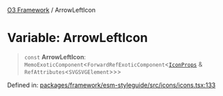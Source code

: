 [O3 Framework](../API.md) / ArrowLeftIcon

# Variable: ArrowLeftIcon

> `const` **ArrowLeftIcon**: `MemoExoticComponent`\<`ForwardRefExoticComponent`\<[`IconProps`](../type-aliases/IconProps.md) & `RefAttributes`\<`SVGSVGElement`\>\>\>

Defined in: [packages/framework/esm-styleguide/src/icons/icons.tsx:133](https://github.com/openmrs/openmrs-esm-core/blob/main/packages/framework/esm-styleguide/src/icons/icons.tsx#L133)
